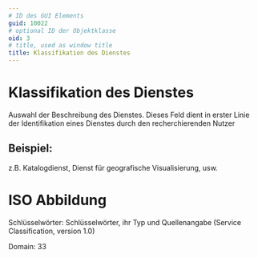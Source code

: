 ```yaml
---
# ID des GUI Elements
guid: 10022
# optional ID der Objektklasse
oid: 3
# title, used as window title
title: Klassifikation des Dienstes
---
```


# Klassifikation des Dienstes

Auswahl der Beschreibung des Dienstes. Dieses Feld dient in erster Linie der Identifikation eines Dienstes durch den recherchierenden Nutzer

## Beispiel:

z.B. Katalogdienst, Dienst für geografische Visualisierung, usw. 

# ISO Abbildung

Schlüsselwörter: Schlüsselwörter, ihr Typ und Quellenangabe (Service Classification, version 1.0)

Domain: 33


